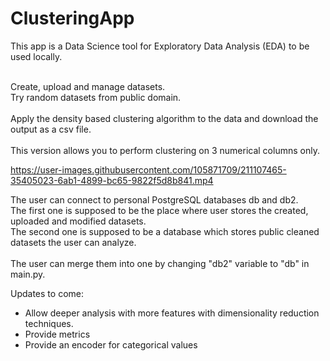 # ClusteringApp

This app is a Data Science tool for Exploratory Data Analysis (EDA) to be used locally.<br><br>


Create, upload and manage datasets.<br>
Try random datasets from public domain.<br>
<br>Apply the density based clustering algorithm to the data and download the output as a csv file.
<br><br>This version allows you to perform clustering on 3 numerical columns only.


https://user-images.githubusercontent.com/105871709/211107465-35405023-6ab1-4899-bc65-9822f5d8b841.mp4


The user can connect to personal PostgreSQL databases db and db2. <br>
The first one is supposed to be the place where user stores the created, uploaded and modified datasets. <br>
The second one is supposed to be a database which stores public cleaned datasets the user can analyze.<br>
<br>
The user can merge them into one by changing "db2" variable to "db" in main.py.<br>

Updates to come:
+ Allow deeper analysis with more features with dimensionality reduction techniques.<br>
+ Provide metrics
+ Provide an encoder for categorical values